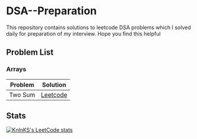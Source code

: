 # DSA--Preparation
This repository contains solutions to leetcode DSA problems which I solved daily for preparation of my interview. Hope you find this helpful

## Problem List
### Arrays
| Problem | Solution |
| --- | --- |
| Two Sum | [Leetcode](https://leetcode.com/problems/two-sum/)

## Stats
[![KnlnKS's LeetCode stats](https://leetcode-stats-six.vercel.app/?username=tarunsehgal27&theme=dark)](https://github.com/KnlnKS/leetcode-stats)
